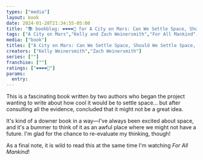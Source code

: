 ```yaml
---
types: ["media"]
layout: book
date: 2024-01-28T21:34:55-05:00
title: "📚 bookblog: ❤️❤️❤️❤️🖤 for A City on Mars: Can We Settle Space, Should We Settle Space, and Have We Really Thought This Through?, by Kelly and Zach Weinersmith"
tags: ["A City on Mars","Kelly and Zach Weinersmith","For All Mankind","space","Kelly Weinersmith","Zach Weinersmith"]
media: ["book"]
titles: ["A City on Mars: Can We Settle Space, Should We Settle Space, and Have We Really Thought This Through?"]
creators: ["Kelly Weinersmith","Zach Weinersmith"]
series: [""]
franchise: [""]
ratings: ["❤️❤️❤️❤️🖤"]
params:
  entry:
---
```


This is a fascinating book written by two authors who began the project wanting to write about how cool it would be to settle space... but after consulting all the evidence, concluded that it might not be a great idea.

It's kind of a downer book in a way—I've always been excited about space, and it's a bummer to think of it as an awful place where we might not have a future. I'm glad for the chance to re-evaluate my thinking, though!

As a final note, it is wild to read this at the same time I'm watching *For All Mankind*!
